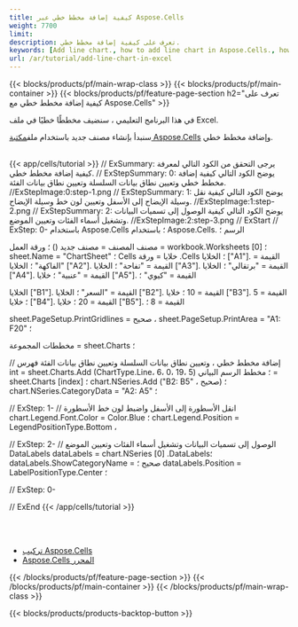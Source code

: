 ```yaml
---
title: كيفية إضافة مخطط خطي عبر Aspose.Cells
weight: 7700
limit:
description: تعرف على كيفية إضافة مخطط خطي.
keywords: [Add line chart., how to add line chart in Aspose.Cells., how to add line chart using Aspose.Cells]
url: /ar/tutorial/add-line-chart-in-excel
---
```

{{< blocks/products/pf/main-wrap-class >}}
{{< blocks/products/pf/main-container >}}
{{< blocks/products/pf/feature-page-section h2="تعرف على كيفية إضافة مخطط خطي مع Aspose.Cells" >}}

<p>
في هذا البرنامج التعليمي ، سنضيف مخططًا خطيًا في ملف Excel.
</p>

<p>
 سنبدأ بإنشاء مصنف جديد باستخدام ملف<a href="https://www.nuget.org/packages/Aspose.Cells">مكتبة Aspose.Cells</a> وإضافة مخطط خطي.
</p>

<br />
{{< app/cells/tutorial >}}
// ExSummary: يرجى التحقق من الكود التالي لمعرفة كيفية إضافة مخطط خطي.
// ExStepSummary: 0: يوضح الكود التالي كيفية إضافة مخطط خطي وتعيين نطاق بيانات السلسلة وتعيين نطاق بيانات الفئة.
//ExStepImage:0:step-1.png
// ExStepSummary: 1: يوضح الكود التالي كيفية نقل وسيلة الإيضاح إلى الأسفل وتعيين لون خط وسيلة الإيضاح.
//ExStepImage:1:step-2.png
// ExStepSummary: 2: يوضح الكود التالي كيفية الوصول إلى تسميات البيانات وتشغيل أسماء الفئات وتعيين الموضع.
//ExStepImage:2:step-3.png
// ExStart
// ExStep: 0-
باستخدام Aspose.Cells ؛
باستخدام Aspose.Cells. الرسم ؛

مصنف المصنف = مصنف جديد () ؛
ورقة العمل = workbook.Worksheets [0] ؛
sheet.Name = "ChartSheet" ؛
Cells خلايا = ورقة .Cells ؛
الخلايا ["A1"]. القيمة = "الفاكهة" ؛
الخلايا ["A2"]. القيمة = "تفاحة" ؛
الخلايا ["A3"]. القيمة = "برتقالي" ؛
الخلايا ["A4"]. القيمة = "عنبية" ؛
خلايا ["A5"]. القيمة = "كيوي" ؛

الخلايا ["B1"]. القيمة = "السعر" ؛
الخلايا ["B2"]. القيمة = 10 ؛
خلايا ["B3"]. القيمة = 5 ؛
خلايا ["B4"]. القيمة = 20 ؛
خلايا ["B5"]. القيمة = 8 ؛

sheet.PageSetup.PrintGridlines = صحيح ،
sheet.PageSetup.PrintArea = "A1: F20" ؛

مخططات المجموعة = sheet.Charts ؛

// إضافة مخطط خطي ، وتعيين نطاق بيانات السلسلة وتعيين نطاق بيانات الفئة
فهرس int = sheet.Charts.Add (ChartType.Line، 6، 0، 19، 5) ؛
مخطط الرسم البياني = sheet.Charts [index] ؛
chart.NSeries.Add ("B2: B5" ، صحيح) ؛
chart.NSeries.CategoryData = "A2: A5" ؛

// ExStep: 1-
// انقل الأسطورة إلى الأسفل واضبط لون خط الأسطورة
chart.Legend.Font.Color = Color.Blue ؛
chart.Legend.Position = LegendPositionType.Bottom ،

// ExStep: 2-
// الوصول إلى تسميات البيانات وتشغيل أسماء الفئات وتعيين الموضع
DataLabels dataLabels = chart.NSeries [0] .DataLabels؛
dataLabels.ShowCategoryName = صحيح ؛
dataLabels.Position = LabelPositionType.Center ؛

// ExStep: 0-

// ExEnd
{{< /app/cells/tutorial >}}
<br />

<br />
<br />
<div class="code-sample">
    <ul class="link-list">
        <li class="link-item"><a href="https://docs.aspose.com/cells/net/installation/">تركيب Aspose.Cells</a></li>
        <li class="link-item"><a href="https://products.aspose.app/cells/editor/">Aspose.Cells المحرر</a></li>
    </ul>
</div>

{{< /blocks/products/pf/feature-page-section >}}
{{< /blocks/products/pf/main-container >}}
{{< /blocks/products/pf/main-wrap-class >}}

{{< blocks/products/products-backtop-button >}}